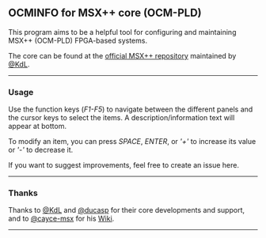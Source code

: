 ## OCMINFO for MSX++ core (OCM-PLD)


This program aims to be a helpful tool for configuring and maintaining MSX++ (OCM-PLD) FPGA-based systems.

The core can be found at the [official MSX++ repository](https://github.com/gnogni/ocm-pld-dev) maintained by [@KdL](https://github.com/gnogni).

----


### Usage

Use the function keys (_F1-F5_) to navigate between the different panels and the cursor keys to select the items. A description/information text will appear at bottom.

To modify an item, you can press _SPACE_, _ENTER_, or _'+'_ to increase its value or _'-'_ to decrease it.

If you want to suggest improvements, feel free to create an issue here.

----

### Thanks

Thanks to [@KdL](https://github.com/gnogni) and [@ducasp](https://github.com/ducasp) for their core developments and support, and to [@cayce-msx](https://github.com/cayce-msx) for his [Wiki](https://github.com/cayce-msx/msxpp-quick-ref/wiki).

----

